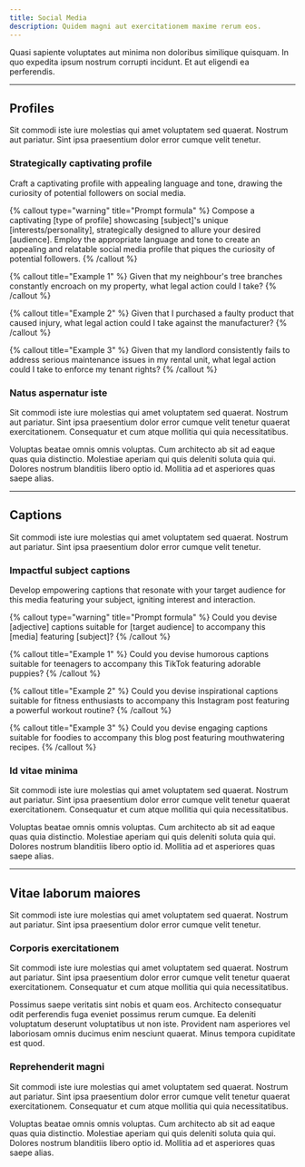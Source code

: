 ```yaml
---
title: Social Media
description: Quidem magni aut exercitationem maxime rerum eos.
---
```


Quasi sapiente voluptates aut minima non doloribus similique quisquam. In quo expedita ipsum nostrum corrupti incidunt. Et aut eligendi ea perferendis.

---

## Profiles

Sit commodi iste iure molestias qui amet voluptatem sed quaerat. Nostrum aut pariatur. Sint ipsa praesentium dolor error cumque velit tenetur.

### Strategically captivating profile

Craft a captivating profile with appealing language and tone, drawing the curiosity of potential followers on social media.

{% callout type="warning" title="Prompt formula" %}
Compose a captivating [type of profile] showcasing [subject]'s unique [interests/personality], strategically designed to allure your desired [audience]. Employ the appropriate language and tone to create an appealing and relatable social media profile that piques the curiosity of potential followers.
{% /callout %}

{% callout title="Example 1" %}
Given that my neighbour's tree branches constantly encroach on my property, what legal action could I take?
{% /callout %}

{% callout title="Example 2" %}
Given that I purchased a faulty product that caused injury, what legal action could I take against the manufacturer?
{% /callout %}

{% callout title="Example 3" %}
Given that my landlord consistently fails to address serious maintenance issues in my rental unit, what legal action could I take to enforce my tenant rights?
{% /callout %}

### Natus aspernatur iste

Sit commodi iste iure molestias qui amet voluptatem sed quaerat. Nostrum aut pariatur. Sint ipsa praesentium dolor error cumque velit tenetur quaerat exercitationem. Consequatur et cum atque mollitia qui quia necessitatibus.

Voluptas beatae omnis omnis voluptas. Cum architecto ab sit ad eaque quas quia distinctio. Molestiae aperiam qui quis deleniti soluta quia qui. Dolores nostrum blanditiis libero optio id. Mollitia ad et asperiores quas saepe alias.

---

## Captions

Sit commodi iste iure molestias qui amet voluptatem sed quaerat. Nostrum aut pariatur. Sint ipsa praesentium dolor error cumque velit tenetur.

### Impactful subject captions

Develop empowering captions that resonate with your target audience for this media featuring your subject, igniting interest and interaction.

{% callout type="warning" title="Prompt formula" %}
Could you devise [adjective] captions suitable for [target audience] to accompany this [media] featuring [subject]?
{% /callout %}

{% callout title="Example 1" %}
Could you devise humorous captions suitable for teenagers to accompany this TikTok featuring adorable puppies?
{% /callout %}

{% callout title="Example 2" %}
Could you devise inspirational captions suitable for fitness enthusiasts to accompany this Instagram post featuring a powerful workout routine?
{% /callout %}

{% callout title="Example 3" %}
Could you devise engaging captions suitable for foodies to accompany this blog post featuring mouthwatering recipes.
{% /callout %}

### Id vitae minima

Sit commodi iste iure molestias qui amet voluptatem sed quaerat. Nostrum aut pariatur. Sint ipsa praesentium dolor error cumque velit tenetur quaerat exercitationem. Consequatur et cum atque mollitia qui quia necessitatibus.

Voluptas beatae omnis omnis voluptas. Cum architecto ab sit ad eaque quas quia distinctio. Molestiae aperiam qui quis deleniti soluta quia qui. Dolores nostrum blanditiis libero optio id. Mollitia ad et asperiores quas saepe alias.

---

## Vitae laborum maiores

Sit commodi iste iure molestias qui amet voluptatem sed quaerat. Nostrum aut pariatur. Sint ipsa praesentium dolor error cumque velit tenetur.

### Corporis exercitationem

Sit commodi iste iure molestias qui amet voluptatem sed quaerat. Nostrum aut pariatur. Sint ipsa praesentium dolor error cumque velit tenetur quaerat exercitationem. Consequatur et cum atque mollitia qui quia necessitatibus.

Possimus saepe veritatis sint nobis et quam eos. Architecto consequatur odit perferendis fuga eveniet possimus rerum cumque. Ea deleniti voluptatum deserunt voluptatibus ut non iste. Provident nam asperiores vel laboriosam omnis ducimus enim nesciunt quaerat. Minus tempora cupiditate est quod.

### Reprehenderit magni

Sit commodi iste iure molestias qui amet voluptatem sed quaerat. Nostrum aut pariatur. Sint ipsa praesentium dolor error cumque velit tenetur quaerat exercitationem. Consequatur et cum atque mollitia qui quia necessitatibus.

Voluptas beatae omnis omnis voluptas. Cum architecto ab sit ad eaque quas quia distinctio. Molestiae aperiam qui quis deleniti soluta quia qui. Dolores nostrum blanditiis libero optio id. Mollitia ad et asperiores quas saepe alias.
